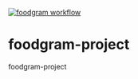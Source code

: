 [![foodgram workflow](https://github.com/IgorOlenchuk/foodgram-project/actions/workflows/foodgram_workflow.yml/badge.svg)](https://github.com/IgorOlenchuk/foodgram-project/actions/workflows/foodgram_workflow.yml)

# foodgram-project
foodgram-project
